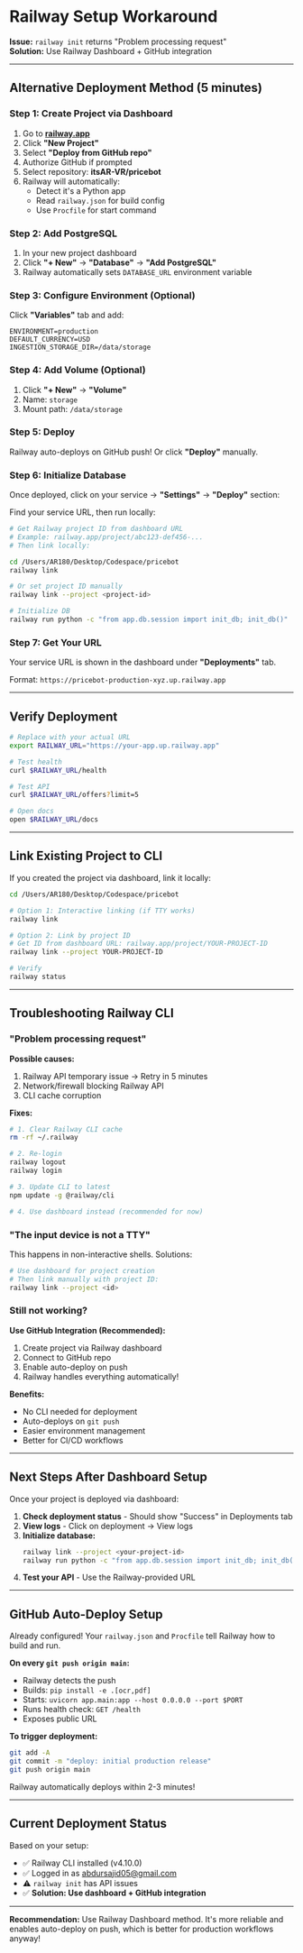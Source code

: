 # Railway Setup Workaround

**Issue:** `railway init` returns "Problem processing request"  
**Solution:** Use Railway Dashboard + GitHub integration

---

## Alternative Deployment Method (5 minutes)

### Step 1: Create Project via Dashboard

1. Go to **[railway.app](https://railway.app)**
2. Click **"New Project"**
3. Select **"Deploy from GitHub repo"**
4. Authorize GitHub if prompted
5. Select repository: **itsAR-VR/pricebot**
6. Railway will automatically:
   - Detect it's a Python app
   - Read `railway.json` for build config
   - Use `Procfile` for start command

### Step 2: Add PostgreSQL

1. In your new project dashboard
2. Click **"+ New"** → **"Database"** → **"Add PostgreSQL"**
3. Railway automatically sets `DATABASE_URL` environment variable

### Step 3: Configure Environment (Optional)

Click **"Variables"** tab and add:

```
ENVIRONMENT=production
DEFAULT_CURRENCY=USD
INGESTION_STORAGE_DIR=/data/storage
```

### Step 4: Add Volume (Optional)

1. Click **"+ New"** → **"Volume"**
2. Name: `storage`
3. Mount path: `/data/storage`

### Step 5: Deploy

Railway auto-deploys on GitHub push! Or click **"Deploy"** manually.

### Step 6: Initialize Database

Once deployed, click on your service → **"Settings"** → **"Deploy"** section:

Find your service URL, then run locally:

```bash
# Get Railway project ID from dashboard URL
# Example: railway.app/project/abc123-def456-...
# Then link locally:

cd /Users/AR180/Desktop/Codespace/pricebot
railway link

# Or set project ID manually
railway link --project <project-id>

# Initialize DB
railway run python -c "from app.db.session import init_db; init_db()"
```

### Step 7: Get Your URL

Your service URL is shown in the dashboard under **"Deployments"** tab.

Format: `https://pricebot-production-xyz.up.railway.app`

---

## Verify Deployment

```bash
# Replace with your actual URL
export RAILWAY_URL="https://your-app.up.railway.app"

# Test health
curl $RAILWAY_URL/health

# Test API
curl $RAILWAY_URL/offers?limit=5

# Open docs
open $RAILWAY_URL/docs
```

---

## Link Existing Project to CLI

If you created the project via dashboard, link it locally:

```bash
cd /Users/AR180/Desktop/Codespace/pricebot

# Option 1: Interactive linking (if TTY works)
railway link

# Option 2: Link by project ID
# Get ID from dashboard URL: railway.app/project/YOUR-PROJECT-ID
railway link --project YOUR-PROJECT-ID

# Verify
railway status
```

---

## Troubleshooting Railway CLI

### "Problem processing request"

**Possible causes:**
1. Railway API temporary issue → Retry in 5 minutes
2. Network/firewall blocking Railway API
3. CLI cache corruption

**Fixes:**

```bash
# 1. Clear Railway CLI cache
rm -rf ~/.railway

# 2. Re-login
railway logout
railway login

# 3. Update CLI to latest
npm update -g @railway/cli

# 4. Use dashboard instead (recommended for now)
```

### "The input device is not a TTY"

This happens in non-interactive shells. Solutions:

```bash
# Use dashboard for project creation
# Then link manually with project ID:
railway link --project <id>
```

### Still not working?

**Use GitHub Integration (Recommended):**

1. Create project via Railway dashboard
2. Connect to GitHub repo
3. Enable auto-deploy on push
4. Railway handles everything automatically!

**Benefits:**
- No CLI needed for deployment
- Auto-deploys on `git push`
- Easier environment management
- Better for CI/CD workflows

---

## Next Steps After Dashboard Setup

Once your project is deployed via dashboard:

1. **Check deployment status** - Should show "Success" in Deployments tab
2. **View logs** - Click on deployment → View logs
3. **Initialize database:**
   ```bash
   railway link --project <your-project-id>
   railway run python -c "from app.db.session import init_db; init_db()"
   ```
4. **Test your API** - Use the Railway-provided URL

---

## GitHub Auto-Deploy Setup

Already configured! Your `railway.json` and `Procfile` tell Railway how to build and run.

**On every `git push origin main`:**
- Railway detects the push
- Builds: `pip install -e .[ocr,pdf]`
- Starts: `uvicorn app.main:app --host 0.0.0.0 --port $PORT`
- Runs health check: `GET /health`
- Exposes public URL

**To trigger deployment:**
```bash
git add -A
git commit -m "deploy: initial production release"
git push origin main
```

Railway automatically deploys within 2-3 minutes!

---

## Current Deployment Status

Based on your setup:
- ✅ Railway CLI installed (v4.10.0)
- ✅ Logged in as abdursajid05@gmail.com
- ⚠️ `railway init` has API issues
- ✅ **Solution: Use dashboard + GitHub integration**

---

**Recommendation:** Use Railway Dashboard method. It's more reliable and enables auto-deploy on push, which is better for production workflows anyway!
